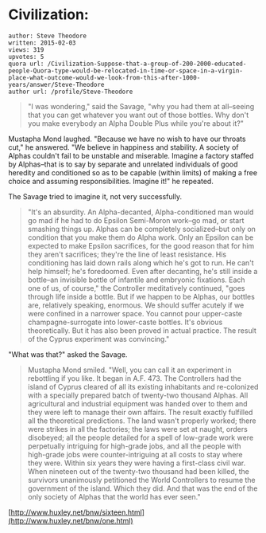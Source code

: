 # Civilization: 

	author: Steve Theodore
	written: 2015-02-03
	views: 319
	upvotes: 5
	quora url: /Civilization-Suppose-that-a-group-of-200-2000-educated-people-Quora-type-would-be-relocated-in-time-or-space-in-a-virgin-place-what-outcome-would-we-look-from-this-after-1000-years/answer/Steve-Theodore
	author url: /profile/Steve-Theodore


> "I was wondering," said the Savage, "why you had them at all–seeing that you can get whatever you want out of those bottles. Why don't you make everybody an Alpha Double Plus while you're about it?"

> 
Mustapha Mond laughed. "Because we have no wish to have our throats cut," he answered. "We believe in happiness and stability. A society of Alphas couldn't fail to be unstable and miserable. Imagine a factory staffed by Alphas–that is to say by separate and unrelated individuals of good heredity and conditioned so as to be capable (within limits) of making a free choice and assuming responsibilities. Imagine it!" he repeated.

> 
The Savage tried to imagine it, not very successfully.

> 

> "It's an absurdity. An Alpha-decanted, Alpha-conditioned man would go mad if he had to do Epsilon Semi-Moron work–go mad, or start smashing things up. Alphas can be completely socialized–but only on condition that you make them do Alpha work. Only an Epsilon can be expected to make Epsilon sacrifices, for the good reason that for him they aren't sacrifices; they're the line of least resistance. His conditioning has laid down rails along which he's got to run. He can't help himself; he's foredoomed. Even after decanting, he's still inside a bottle–an invisible bottle of infantile and embryonic fixations. Each one of us, of course," the Controller meditatively continued, "goes through life inside a bottle. But if we happen to be Alphas, our bottles are, relatively speaking, enormous. We should suffer acutely if we were confined in a narrower space. You cannot pour upper-caste champagne-surrogate into lower-caste bottles. It's obvious theoretically. But it has also been proved in actual practice. The result of the Cyprus experiment was convincing."

> 
"What was that?" asked the Savage.

> 

> Mustapha Mond smiled. "Well, you can call it an experiment in rebottling if you like. It began in A.F. 473. The Controllers had the island of Cyprus cleared of all its existing inhabitants and re-colonized with a specially prepared batch of twenty-two thousand Alphas. All agricultural and industrial equipment was handed over to them and they were left to manage their own affairs. The result exactly fulfilled all the theoretical predictions. The land wasn't properly worked; there were strikes in all the factories; the laws were set at naught, orders disobeyed; all the people detailed for a spell of low-grade work were perpetually intriguing for high-grade jobs, and all the people with high-grade jobs were counter-intriguing at all costs to stay where they were. Within six years they were having a first-class civil war. When nineteen out of the twenty-two thousand had been killed, the survivors unanimously petitioned the World Controllers to resume the government of the island. Which they did. And that was the end of the only society of Alphas that the world has ever seen."


[http://www.huxley.net/bnw/sixteen.html](http://www.huxley.net/bnw/one.html)

